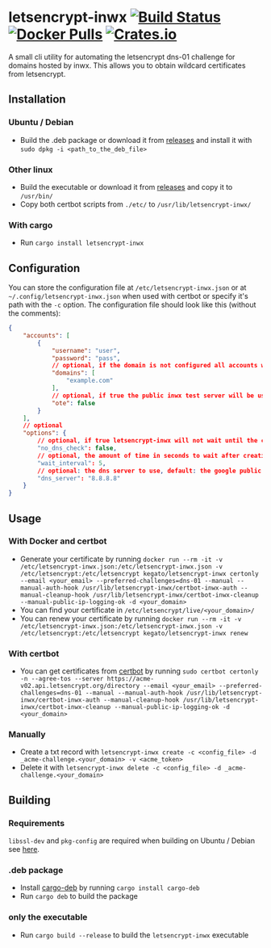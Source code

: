 # letsencrypt-inwx [![Build Status](https://travis-ci.org/kegato/letsencrypt-inwx.svg?branch=master)](https://travis-ci.org/kegato/letsencrypt-inwx) [![Docker Pulls](https://img.shields.io/docker/pulls/kegato/letsencrypt-inwx.svg)](https://hub.docker.com/r/kegato/letsencrypt-inwx/) [![Crates.io](https://img.shields.io/crates/v/letsencrypt-inwx.svg)](https://crates.io/crates/letsencrypt-inwx)

A small cli utility for automating the letsencrypt dns-01 challenge for domains hosted by inwx. This allows you to obtain wildcard certificates from letsencrypt.

## Installation
### Ubuntu / Debian
- Build the .deb package or download it from [releases](https://github.com/kegato/letsencrypt-inwx/releases/latest) and install it with `sudo dpkg -i <path_to_the_deb_file>`

### Other linux
- Build the executable or download it from [releases](https://github.com/kegato/letsencrypt-inwx/releases/latest) and copy it to `/usr/bin/`
- Copy both certbot scripts from `./etc/` to `/usr/lib/letsencrypt-inwx/`

### With cargo
- Run `cargo install letsencrypt-inwx`

## Configuration
You can store the configuration file at `/etc/letsencrypt-inwx.json` or at `~/.config/letsencrypt-inwx.json` when used with certbot or specify it's path with the `-c` option.
The configuration file should look like this (without the comments):
```json
{
	"accounts": [
		{
			"username": "user",
			"password": "pass",
			// optional, if the domain is not configured all accounts will be tried
			"domains": [
				"example.com"
			],
			// optional, if true the public inwx test server will be used
			"ote": false
		}
	],
	// optional
	"options": {
		// optional, if true letsencrypt-inwx will not wait until the created record is publicly visible, default: false
		"no_dns_check": false,
		// optional, the amount of time in seconds to wait after creating a record, default: 5 seconds
		"wait_interval": 5,
		// optional: the dns server to use, default: the google public dns server
		"dns_server": "8.8.8.8"
	}
}
```

## Usage
### With Docker and certbot
- Generate your certificate by running `docker run --rm -it -v /etc/letsencrypt-inwx.json:/etc/letsencrypt-inwx.json -v /etc/letsencrypt:/etc/letsencrypt kegato/letsencrypt-inwx certonly --email <your_email> --preferred-challenges=dns-01 --manual --manual-auth-hook /usr/lib/letsencrypt-inwx/certbot-inwx-auth --manual-cleanup-hook /usr/lib/letsencrypt-inwx/certbot-inwx-cleanup --manual-public-ip-logging-ok -d <your_domain>`
- You can find your certificate in `/etc/letsencrypt/live/<your_domain>/`
- You can renew your certificate by running `docker run --rm -it -v /etc/letsencrypt-inwx.json:/etc/letsencrypt-inwx.json -v /etc/letsencrypt:/etc/letsencrypt kegato/letsencrypt-inwx renew`

### With certbot
- You can get certificates from [certbot](https://certbot.eff.org/) by running `sudo certbot certonly -n --agree-tos --server https://acme-v02.api.letsencrypt.org/directory --email <your_email> --preferred-challenges=dns-01 --manual --manual-auth-hook /usr/lib/letsencrypt-inwx/certbot-inwx-auth --manual-cleanup-hook /usr/lib/letsencrypt-inwx/certbot-inwx-cleanup --manual-public-ip-logging-ok -d <your_domain>`

### Manually
- Create a txt record with `letsencrypt-inwx create -c <config_file> -d _acme-challenge.<your_domain> -v <acme_token>`
- Delete it with `letsencrypt-inwx delete -c <config_file> -d _acme-challenge.<your_domain>`

## Building
### Requirements
`libssl-dev` and `pkg-config` are required when building on Ubuntu / Debian see [here](https://github.com/sfackler/rust-openssl).

### .deb package
- Install [cargo-deb](https://github.com/mmstick/cargo-deb) by running `cargo install cargo-deb`
- Run `cargo deb` to build the package

### only the executable
- Run `cargo build --release` to build the `letsencrypt-inwx` executable
